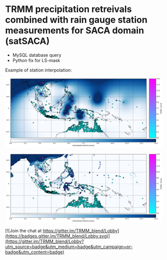TRMM precipitation retreivals combined with rain gauge station measurements for SACA domain (satSACA)
==

- MySQL database query 
- Python fix for LS-mask

Example of station interpolation:

![Alt text](tmp/Precip_stations_linear_spline_smoothin_eq_2_20000610_example_readme.jpg?raw=true)

![Alt text](tmp/Precip_stations_linear_spline_smoothin_eq_2_20000610_lsmask_0p25deg.jpg?raw=true)



[![Join the chat at https://gitter.im/TRMM_blend/Lobby](https://badges.gitter.im/TRMM_blend/Lobby.svg)](https://gitter.im/TRMM_blend/Lobby?utm_source=badge&utm_medium=badge&utm_campaign=pr-badge&utm_content=badge)